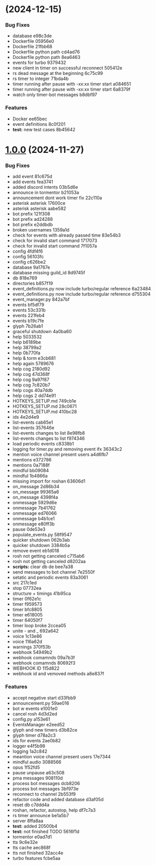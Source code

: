 # [](/compare/v1.0.0...v) (2024-12-15)


### Bug Fixes

* database e98c3de
* Dockerfile 05956e0
* Dockerfile 21fbb68
* Dockerfile python path cd4ad76
* Dockerfile python path 8ea6463
* events for turbo 9379432
* new client in timer on successful reconnect 505412e
* rs dead message at the beginning 6c75c99
* rs timer to integer 71bda4b
* timer running after pause with -xx:xx timer start a084651
* timer running after pause with -xx:xx timer start 6a8379f
* watch only timer-bot messages b8dbf97


### Features

* Docker ee65bec
* event definitions 8c0f201
* **test:** new test cases 8b45642



# [1.0.0](/compare/e1001e0e4720ad041b39684789f0ccae71ccd344...v1.0.0) (2024-11-27)


### Bug Fixes

* add event 81c675d
* add events fea3741
* added discord intents 03b5d6e
* announce in tormentor b21053a
* announcement dont work timer fix 22c110a
* asterisk asterisk 17600ce
* asterisk asterisk aabe582
* bot prefix 121f308
* bot prefix ad24288
* bot prefix e2ddbdb
* broken usernames 1359a1d
* check for events with already passed time 83e54b3
* check for invalid start command 1717073
* check for invalid start command 7f1057a
* config 4fdf4f6
* config 56103fc
* config c626be2
* database 9a1767e
* database missing guild_id 8d9745f
* db 818e769
* directories b857f19
* event_definitions.py now include turbo/regular reference 6a23484
* event_definitions.py now include turbo/regular reference d755304
* event_manager.py 842a7bf
* events bf5df79
* events 53c331b
* events 221feb4
* events b19c7fe
* glyph 7b26ab1
* graceful shutdown 4a0ba60
* help 5033532
* help b6189be
* help 38799a2
* help 0b770fa
* help & torm e3cb681
* help again 5789676
* help cog 2180d92
* help cog 47d368f
* help cog 9a97f87
* help cog 7c820b7
* help cogs 40a7ddb
* help cogs 2 dd74e91
* HOTKEYS_SETUP.md 749cb1e
* HOTKEYS_SETUP.md 28c0671
* HOTKEYS_SETUP.md 410bc28
* ids 4e2d4e9
* list-events cab65e1
* list-events 357646e
* list-events changes to list 8e98fb8
* list-events changes to list f974346
* load periodic events c8338b1
* logging for timer.py and removing event ifx 36343c2
* mention voice channel present users a4d6fb7
* mentions e372786
* mentions 0a7188f
* mindful bb09084
* mindful 1b4866a
* missing import for roshan 63606d1
* on_message 2d86b34
* on_message 99365a6
* on_message 4398f4a
* onmessage 5929d6e
* onmessage 7b41762
* onmessage ed76066
* onmessage b4b1ce1
* onmessage e80ff3b
* pause 0de53e3
* populate_events.py 58f9547
* quicker shutdown 062b3ab
* quicker shutdown 3384b5a
* remove event eb1d018
* rosh not getting canceled c715ab6
* rosh not getting canceled d8202aa
* **scripts:** clear db de bee7a38
* send messages to bot channel 7e2550f
* setatic and periodic events 83a3061
* src 217c1ed
* stop 07732ea
* structure + timings 41b95ca
* timer 0f62e1c
* timer f959573
* timer bfc8805
* timer e618005
* timer 64050f7
* timer loop broke 2ccea05
* unite - and _ 692a642
* voice 1c13e86
* voice 116a62d
* warnings 370f53b
* webhook 54949b2
* webhook comamnds 09a7b3f
* webhook comamnds 80692f3
* WEBHOOK ID 115d822
* webhook id and vemoved methods a8e837f


### Features

* accept negative start d33fbb9
* announcement.py 59ae016
* bot w events e1001e0
* cancel rosh 4d3d2ed
* config.py a153e61
* EventsManager e2eed52
* glyph and new timers d3b82ce
* glyph timer d78a2c3
* ids for events 2ae0b82
* logger e4f5b98
* logging 1a2c842
* meantion voice channel present users 17e7344
* mindful audio 3088566
* opus 1f52fd5
* pause unpause a63c508
* pma messages 908110d
* process bot messages dcb8206
* process bot messages 3bf973e
* reconnect to channel 2b553f9
* refactor code and added database d3af05d
* reset db c7ddd4a
* roshan, refactor, autostop, help df7c7a3
* rs timer announce be1a5b7
* server 8ffa8aa
* **test:** added 20500b4
* **test:** not finished TODO 5616f1d
* tormentor e0ad7d1
* tts 9c6e32e
* tts cache aec868f
* tts not finished 32acc4e
* turbo features fcbe5aa



